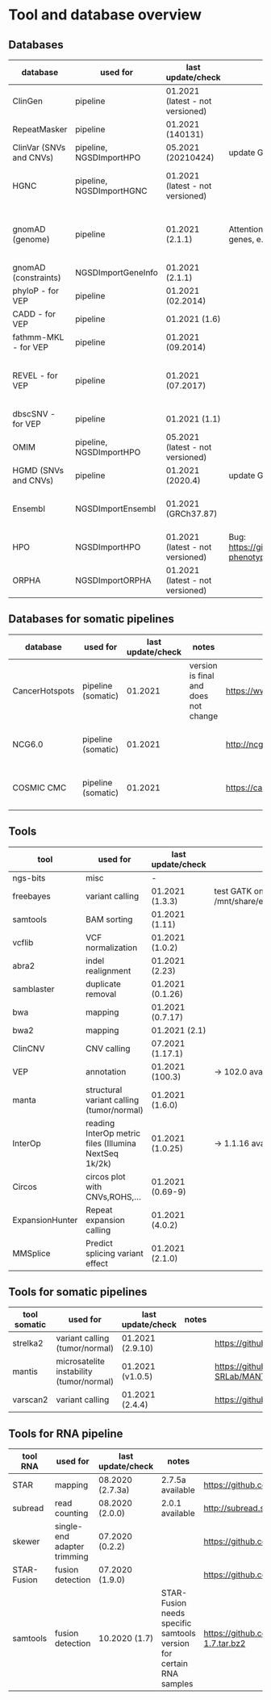 # Tool and database overview

## Databases

|database               |used for                |last update/check               |notes                                                                                               |url                                                                     |GRCh38                                                   |
|-----------------------|------------------------|--------------------------------|----------------------------------------------------------------------------------------------------|------------------------------------------------------------------------|---------------------------------------------------------|
|ClinGen                |pipeline                |01.2021 (latest - not versioned)|                                                                                                    |ftp://ftp.clinicalgenome.org/                                           |                                                         |
|RepeatMasker           |pipeline                |01.2021 (140131)                |                                                                                                    |http://www.repeatmasker.org/species/hg.html                             |                                                         |
|ClinVar (SNVs and CNVs)|pipeline, NGSDImportHPO |05.2021 (20210424)              |update GSvar IGV file                                                                               |ftp://ftp.ncbi.nlm.nih.gov/pub/clinvar/vcf_GRCh37/archive_2.0/2021/     |                                                         |
|HGNC                   |pipeline, NGSDImportHGNC|01.2021 (latest - not versioned)|                                                                                                    |ftp://ftp.ebi.ac.uk/pub/databases/genenames/                            |Gene locations/types only mained for GRCh38              |
|gnomAD (genome)        |pipeline                |01.2021 (2.1.1)                 |Attention, gnomAD 3.1 is broken for some genes, e.g. VPS16                                          |http://gnomad.broadinstitute.org/downloads                              |v3 is available with 70000 genomes, but for GRCh38 only  |
|gnomAD (constraints)   |NGSDImportGeneInfo      |01.2021 (2.1.1)                 |                                                                                                    |http://gnomad.broadinstitute.org/downloads                              |                                                         |
|phyloP - for VEP       |pipeline                |01.2021 (02.2014)               |                                                                                                    |https://www.ensembl.org/info/docs/tools/vep/script/vep_example.html#gerp|                                                         |
|CADD - for VEP         |pipeline                |01.2021 (1.6)                   |                                                                                                    |http://cadd.gs.washington.edu/download                                  |                                                         |
|fathmm-MKL - for VEP   |pipeline                |01.2021 (09.2014)               |                                                                                                    |https://github.com/HAShihab/fathmm-MKL                                  |                                                         |
|REVEL - for VEP        |pipeline                |01.2021 (07.2017)               |                                                                                                    |https://sites.google.com/site/revelgenomics/downloads                   |there is a new version with additional GRCh38 coordinates|
|dbscSNV - for VEP      |pipeline                |01.2021 (1.1)                   |                                                                                                    |http://www.liulab.science/dbscsnv.html                                  |                                                         |
|OMIM                   |pipeline, NGSDImportHPO |05.2021 (latest - not versioned)|                                                                                                    |ftp://ftp.omim.org/OMIM/                                                |                                                         |
|HGMD (SNVs and CNVs)   |pipeline                |01.2021 (2020.4)                |update GSvar IGV file                                                                               |https://apps.ingenuity.com/ingsso/login                                 |                                                         |
|Ensembl                |NGSDImportEnsembl       |01.2021 (GRCh37.87)             |                                                                                                    |ftp://ftp.ensembl.org/pub/grch37/                                       |release-100 available, but only for GRCh38               |
|HPO                    |NGSDImportHPO           |01.2021 (latest - not versioned)|Bug: https://github.com/obophenotype/human-phenotype-ontology/issues/4916                           |https://hpo.jax.org/app/                                                |                                                         |
|ORPHA                  |NGSDImportORPHA         |01.2021 (latest - not versioned)|                                                                                                    |https://github.com/Orphanet/Orphadata.org/                              |                                                         |


## Databases for somatic pipelines

|database               |used for                |last update/check               |notes                                                                                               |url                                                                     |GRCh38                                                   |
|-----------------------|------------------------|--------------------------------|----------------------------------------------------------------------------------------------------|------------------------------------------------------------------------|---------------------------------------------------------|
|CancerHotspots         |pipeline (somatic)      |01.2021                         |version is final and does not change                                                                |https://www.cancerhotspots.org                                          |annotation is based on protein change                    |
|NCG6.0                 |pipeline (somatic)      |01.2021                         |                                                                                                    |http://ncg.kcl.ac.uk/                                                   |annotation is based on gene symbols                      |
|COSMIC CMC             |pipeline (somatic)      |01.2021                         |                                                                                                    |https://cancer.sanger.ac.uk/cmc                                         |annotation is based on protein change                    |


## Tools

|tool                   |used for                                             |last update/check |notes                                                                                |url                                                                     |
|-----------------------|-----------------------------------------------------|------------------|-------------------------------------------------------------------------------------|------------------------------------------------------------------------|
|ngs-bits               |misc                                                 |-                 |                                                                                     |                                                                        |
|freebayes              |variant calling                                      |01.2021 (1.3.3)   |test GATK on twin de-novo data: /mnt/share/evaluations/2020_07_29_twin_denovo/       |https://github.com/ekg/freebayes                                        |
|samtools               |BAM sorting                                          |01.2021 (1.11)    |                                                                                     |http://www.htslib.org/                                                  |
|vcflib                 |VCF normalization                                    |01.2021 (1.0.2)   |                                                                                     |https://github.com/vcflib/vcflib                                        |
|abra2                  |indel realignment                                    |01.2021 (2.23)    |                                                                                     |https://github.com/mozack/abra2                                         |
|samblaster             |duplicate removal                                    |01.2021 (0.1.26)  |                                                                                     |https://github.com/GregoryFaust/samblaster                              |
|bwa                    |mapping                                              |01.2021 (0.7.17)  |                                                                                     |https://github.com/lh3/bwa/                                             |
|bwa2                   |mapping                                              |01.2021 (2.1)     |                                                                                     |https://github.com/bwa-mem2/bwa-mem2                                    |
|ClinCNV                |CNV calling                                          |07.2021 (1.17.1)  |                                                                                     |https://github.com/imgag/ClinCNV                                        |
|VEP                    |annotation                                           |01.2021 (100.3)   | -> 102.0 available                                                                  |https://github.com/Ensembl/ensembl-vep/releases                         |
|manta                  |structural variant calling (tumor/normal)            |01.2021 (1.6.0)   |                                                                                     |https://github.com/Illumina/manta                                       |
|InterOp                |reading InterOp metric files (Illumina NextSeq 1k/2k)|01.2021 (1.0.25)  | -> 1.1.16 available                                                                 |                                                                        |
|Circos                 |circos plot with CNVs,ROHS,…                         |01.2021 (0.69-9)  |                                                                                     |http://circos.ca/software/download/                                     |
|ExpansionHunter        |Repeat expansion calling                             |01.2021 (4.0.2)   |                                                                                     |https://github.com/Illumina/ExpansionHunter                             |
|MMSplice               |Predict splicing variant effect                      |01.2021 (2.1.0)   |                                                                                     |https://github.com/gagneurlab/MMSplice_MTSplice                         |



## Tools for somatic pipelines

|tool somatic           |used for                                                 |last update/check   |notes  |url                                                                     |
|-----------------------|---------------------------------------------------------|--------------------|-------|------------------------------------------------------------------------|
|strelka2               |variant calling (tumor/normal)                           |01.2021 (2.9.10)    |       |https://github.com/Illumina/strelka                                     |
|mantis                 |microsatelite instability (tumor/normal)                 |01.2021 (v1.0.5)    |       |https://github.com/OSU-SRLab/MANTIS/releases                            |
|varscan2               |variant calling                                          |01.2021 (2.4.4)     |       |https://github.com/dkoboldt/varscan                                     |


## Tools for RNA pipeline

|tool RNA               |used for                   |last update/check               |notes                                                                                               |url                                                                            |
|-----------------------|---------------------------|--------------------------------|----------------------------------------------------------------------------------------------------|-------------------------------------------------------------------------------|
|STAR                   |mapping                    |08.2020 (2.7.3a)                |2.7.5a available                                                                                    |https://github.com/alexdobin/STAR                                              |
|subread                |read counting              |08.2020 (2.0.0)                 |2.0.1 available                                                                                     |http://subread.sourceforge.net/                                                |
|skewer                 |single-end adapter trimming|07.2020 (0.2.2)                 |                                                                                                    |https://github.com/relipmoc/skewer                                             |
|STAR-Fusion            |fusion detection           |07.2020 (1.9.0)                 |                                                                                                    |https://github.com/STAR-Fusion/STAR-Fusion                                     |
|samtools               |fusion detection           |10.2020 (1.7)                   |STAR-Fusion needs specific samtools version for certain RNA samples                                 |https://github.com/samtools/samtools/releases/download/1.7/samtools-1.7.tar.bz2|
